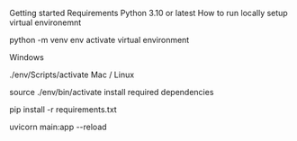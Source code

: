 

Getting started
Requirements
Python 3.10 or latest
How to run locally
setup virtual environemnt

 python -m venv env
activate virtual environment

Windows

./env/Scripts/activate
Mac / Linux

source ./env/bin/activate
install required dependencies

 pip install -r requirements.txt


 uvicorn main:app --reload